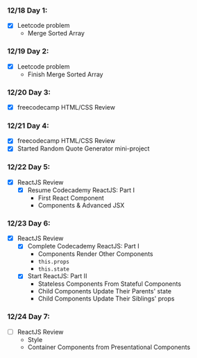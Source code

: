 ### 12/18 Day 1:
- [x] Leetcode problem
  - Merge Sorted Array

### 12/19 Day 2:
- [x] Leetcode problem
  - Finish Merge Sorted Array

### 12/20 Day 3:
- [x] freecodecamp HTML/CSS Review

### 12/21 Day 4:
- [x] freecodecamp HTML/CSS Review
- [x] Started Random Quote Generator mini-project

### 12/22 Day 5:
- [x] ReactJS Review
  - [x] Resume Codecademy ReactJS: Part I
    - First React Component
    - Components & Advanced JSX

### 12/23 Day 6:
- [x] ReactJS Review
  - [x] Complete Codecademy ReactJS: Part I
    - Components Render Other Components
    - `this.props`
    - `this.state`
  - [x] Start ReactJS: Part II
    - Stateless Components From Stateful Components
    - Child Components Update Their Parents' state
    - Child Components Update Their Siblings' props

### 12/24 Day 7:
- [ ] ReactJS Review
  - Style
  - Container Components from Presentational Components
